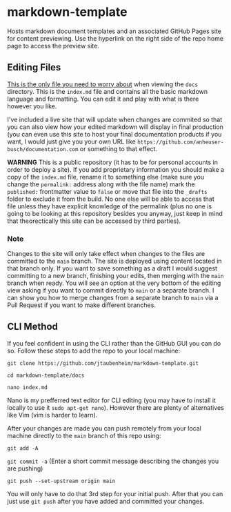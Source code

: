 # markdown-template
Hosts markdown document templates and an associated GitHub Pages site for content previewing. Use the hyperlink on the right side of the repo home page to access the preview site. 

## Editing Files

[This is the only file you need to worry about](https://github.com/jtaubenheim/markdown-template/blob/main/docs/index.md) when viewing the `docs` directory. This is the `index.md` file and contains all the basic markdown language and formatting. You can edit it and play with what is there however you like. 

I've included a live site that will update when changes are commited so that you can also view how your edited markdown will display in final production (you can even use this site to host your final documentation products if you want, I would just give you your own URL like `https://github.com/anheuser-busch/documentation.com` or something to that effect. 

**WARNING** This is a public repository (it has to be for personal accounts in order to deploy a site). If you add proprietary information you should make a copy of the `index.md` file, rename it to something else (make sure you change the `permalink:` address along with the file name) mark the `published:` frontmatter value to `false` or move that file into the `_drafts` folder to exclude it from the build. No one else will be able to access that file unless they have explicit knowledge of the permalink (plus no one is going to be looking at this repository besides you anyway, just keep in mind that theorectically this site can be accessed by third parties). 

### Note

Changes to the site will only take effect when changes to the files are committed to the `main` branch. The site is deployed using content located in that branch only. If you want to save something as a draft I would suggest committing to a new branch, finishing your edits, then merging with the `main` branch when ready. You will see an option at the very bottom of the editing view asking if you want to commit directly to `main` or a separate branch. I can show you how to merge changes from a separate branch to `main` via a Pull Request if you want to make different branches. 

## CLI Method

If you feel confident in using the CLI rather than the GitHub GUI you can do so. Follow these steps to add the repo to your local machine:

`git clone https://github.com/jtaubenheim/markdown-template.git`

`cd markdown-template/docs`

`nano index.md`

Nano is my prefferred text editor for CLI editing (you may have to install it locally to use it `sudo apt-get nano`). However there are plenty of alternatives like Vim (vim is harder to learn). 

After your changes are made you can push remotely from your local machine directly to the `main` branch of this repo using:

`git add -A`

`git commit -a` (Enter a short commit message describing the changes you are pushing)

`git push --set-upstream origin main`

You will only have to do that 3rd step for your initial push. After that you can just use `git push` after you have added and committed your changes. 
